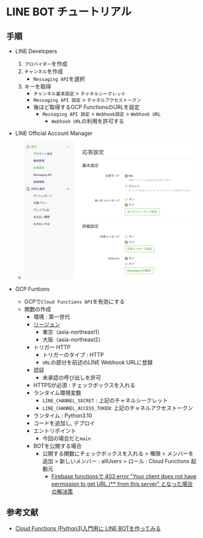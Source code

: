 # LINE BOT チュートリアル
## 手順 
- LINE Developers
    1. `プロバイダー`を作成
    2. `チャンネル`を作成
        -  `Messaging API`を選択
    3. キーを取得
        - `チャンネル基本設定` > `チャネルシークレット`
        - `Messaging API 設定` > `チャネルアクセストークン`
        -  後ほど取得するGCP FunctionsのURLを設定
            - `Messaging API 設定` > `Webhook設定` > `Webhook URL`
                - `Webhook URL`の利用を許可する 
- LINE Official Account Manager
    - ![応答設定](./pic/line/line_official_account_manager_1.png)
    
- GCP Funtions
    - GCPで`Cloud Functions API`を有効にする
    - 関数の作成
        - 環境 : 第一世代
        - [リージョン](https://cloud.google.com/about/locations?hl=ja#asia-pacific)
            - 東京（asia-northeast1）
            - 大阪（asia-northeast2）
        - トリガー HTTP
            - トリガーのタイプ : HTTP
            - `URL`の部分を前述のLINE Webhook URLに登録
        - 認証
            - 未承認の呼び出しを許可
        - HTTPSが必須 : チェックボックスを入れる
        - ランタイム環境変数
            - `LINE_CHANNEL_SECRET` : 上記のチャネルシークレット
            - `LINE_CHANNEL_ACCESS_TOKEN`: 上記のチャネルアクセストークン
        - ランタイム : Python3.10
        - コードを追加し, デプロイ
        - エントリポイント
            - 今回の場合だと`main`
        - BOTを公開する場合
            - 公開する関数にチェックボックスを入れる > 権限 > メンバーを追加 > 新しいメンバー : allUsers > ロール : Cloud Functions 起動元 
                - [Firebase functionsで 403 error "Your client does not have permission to get URL /** from this server" となった場合の解決策](https://qiita.com/toshiaki_takase/items/ce65cd5582a80917b52f)


## 参考文献
- [Cloud Functions (Python3)入門用に LINE BOTを作ってみる](https://qiita.com/spre55/items/da2ded18ac4652abb936)